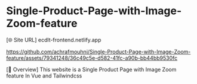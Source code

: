 # Single-Product-Page-with-Image-Zoom-feature

[🌐 Site URL]
ecdlt-frontend.netlify.app


https://github.com/achrafmouhni/Single-Product-Page-with-Image-Zoom-feature/assets/79341248/36c49c5e-d582-41fc-a90b-bb44bb9530fc



[🎁 Overview]
This website is a Single Product Page with Image Zoom feature In Vue and Tailwindcss

